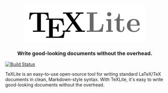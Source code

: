 <p align="center">
  <img src="docs/images/texlite.png" />
  <h3 align="center">Write good-looking documents without the overhead.</h3>
</p>

[![Build Status](https://travis-ci.org/lucrae/texlite.svg?branch=master)](https://travis-ci.org/lucrae/texlite)

TeXLite is an easy-to-use open-source tool for writing standard LaTeX/TeX documents in clean, Markdown-style syntax. With TeXLite, it's easy to write good-looking documents without the overhead.
